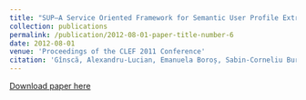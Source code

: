 ```yaml
---
title: "SUP–A Service Oriented Framework for Semantic User Profile Extraction and Representation"
collection: publications
permalink: /publication/2012-08-01-paper-title-number-6
date: 2012-08-01
venue: 'Proceedings of the CLEF 2011 Conference'
citation: 'Gînscă, Alexandru-Lucian, Emanuela Boroș, Sabin-Corneliu Buraga, and Lenuța Alboaie. "SUP–A Service Oriented Framework for Semantic User Profile Extraction and Representation." IEEE 8th International Conference on Intelligent Computer Communication and Processing, 30 Aug.-1 Sept. 2012, Cluj-Napoca, Romania'
---
```


[Download paper here](https://profs.info.uaic.ro/~adria/publications/Alexandru-Lucian%20G%EEnsca,%20Emanuela%20Boro%3F,%20Sabin-Corneliu%20Buraga,%20Lenu%3Fa%20Alboaie_Semantic_user_profile_2012.pdf)



